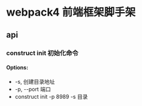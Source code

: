 # webpack4 前端框架脚手架
## api
### construct init 初始化命令
#### Options:

* -s, 创建目录地址 
* -p, --port 端口
* construct init -p 8989 -s 目录
